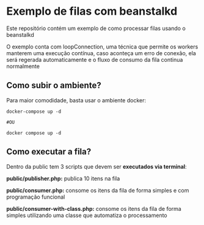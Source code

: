 # Exemplo de filas com beanstalkd

Este repositório contém um exemplo de como processar filas usando o beanstalkd

O exemplo conta com loopConnection, uma técnica que permite os workers manterem uma execução contínua, caso aconteça um erro de conexão, ela será regerada automaticamente e o fluxo de consumo da fila continua normalmente

## Como subir o ambiente?

Para maior comodidade, basta usar o ambiente docker:

```shell
docker-compose up -d

#OU

docker compose up -d
```

## Como executar a fila?

Dentro da public tem 3 scripts que devem ser **executados via terminal**:

**public/publisher.php:** publica 10 itens na fila

**public/consumer.php:** consome os itens da fila de forma simples e com programação funcional

**public/consumer-with-class.php:** consome os itens da fila de forma simples utilizando uma classe que automatiza o processamento

